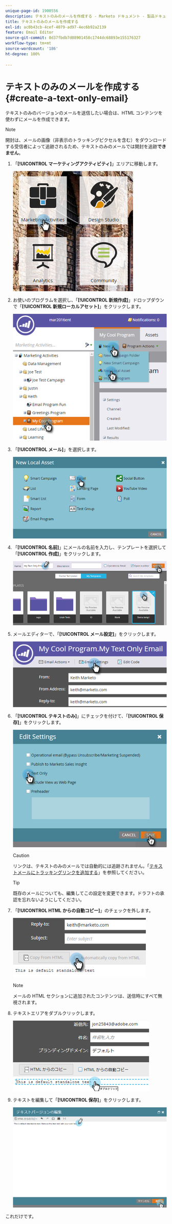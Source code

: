```yaml
---
unique-page-id: 1900556
description: テキストのみのメールを作成する - Marketo ドキュメント - 製品ドキュメント
title: テキストのみのメールを作成する
exl-id: ac0b43cb-4cef-4079-ad97-4ec6b92a2139
feature: Email Editor
source-git-commit: 0d37fbdb7d08901458c1744dc68893e155176327
workflow-type: tm+mt
source-wordcount: '186'
ht-degree: 100%

---
```


# テキストのみのメールを作成する {#create-a-text-only-email}

テキストのみのバージョンのメールを送信したい場合は、HTML コンテンツを使わずにメールを作成できます。

>[!NOTE]
>
>開封は、メールの画像（非表示のトラッキングピクセルを含む）をダウンロードする受信者によって追跡されるため、テキストのみのメールでは開封を追跡&#x200B;**できません**。

1. 「**[!UICONTROL マーケティングアクティビティ]**」エリアに移動します。

   ![](assets/one-1.png)

1. お使いのプログラムを選択し、「**[!UICONTROL 新規作成]**」ドロップダウンで「**[!UICONTROL 新規ローカルアセット]**」をクリックします。

   ![](assets/two-1.png)

1. 「**[!UICONTROL メール]**」を選択します。

   ![](assets/three-1.png)

1. 「**[!UICONTROL 名前]**」にメールの名前を入力し、テンプレートを選択して「**[!UICONTROL 作成]**」をクリックします。

   ![](assets/four-1.png)

1. メールエディターで、「**[!UICONTROL メール設定]**」をクリックします。

   ![](assets/five.png)

1. 「**[!UICONTROL テキストのみ]**」にチェックを付けて、「**[!UICONTROL 保存]**」をクリックします。

   ![](assets/six.png)

   >[!CAUTION]
   >
   >リンクは、テキストのみのメールでは自動的には追跡されません。「[テキストメールにトラッキングリンクを追加する](/help/marketo/product-docs/email-marketing/general/functions-in-the-editor/add-tracked-links-to-a-text-email.md)」を参照してください。

   >[!TIP]
   >
   >既存のメールについても、編集してこの設定を変更できます。ドラフトの承認を忘れないようにしてください。

1. 「**[!UICONTROL HTML からの自動コピー]**」のチェックを外します。

   ![](assets/seven.png)

   >[!NOTE]
   >
   >メールの HTML セクションに追加されたコンテンツは、送信時にすべて無視されます。

1. テキストエリアをダブルクリックします。

   ![](assets/eight.png)

1. テキストを編集して「**[!UICONTROL 保存]**」をクリックします。

   ![](assets/nine.png)

これだけです。
